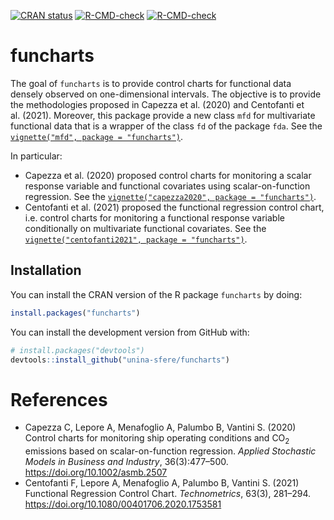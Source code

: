 
<!-- README.md is generated from README.Rmd. Please edit that file -->
<!-- badges: start -->

[![CRAN
status](https://www.r-pkg.org/badges/version/funcharts)](https://CRAN.R-project.org/package=funcharts)
[![R-CMD-check](https://github.com/unina-sfere/funcharts/workflows/R-CMD-check/badge.svg)](https://github.com/unina-sfere/funcharts/actions)
[![R-CMD-check](https://github.com/unina-sfere/funcharts/actions/workflows/R-CMD-check.yaml/badge.svg)](https://github.com/unina-sfere/funcharts/actions/workflows/R-CMD-check.yaml)
<!-- badges: end -->

# funcharts

The goal of `funcharts` is to provide control charts for functional data
densely observed on one-dimensional intervals. The objective is to
provide the methodologies proposed in Capezza et al. (2020) and
Centofanti et al. (2021). Moreover, this package provide a new class
`mfd` for multivariate functional data that is a wrapper of the class
`fd` of the package `fda`. See the
[`vignette("mfd", package = "funcharts")`](https://unina-sfere.github.io/funcharts/articles/mfd.html).

In particular:

-   Capezza et al. (2020) proposed control charts for monitoring a
    scalar response variable and functional covariates using
    scalar-on-function regression. See the
    [`vignette("capezza2020", package = "funcharts")`](https://unina-sfere.github.io/funcharts/articles/capezza2020.html).
-   Centofanti et al. (2021) proposed the functional regression control
    chart, i.e. control charts for monitoring a functional response
    variable conditionally on multivariate functional covariates. See
    the
    [`vignette("centofanti2021", package = "funcharts")`](https://unina-sfere.github.io/funcharts/articles/centofanti2021.html).

## Installation

You can install the CRAN version of the R package `funcharts` by doing:

``` r
install.packages("funcharts")
```

You can install the development version from GitHub with:

``` r
# install.packages("devtools")
devtools::install_github("unina-sfere/funcharts")
```

# References

-   Capezza C, Lepore A, Menafoglio A, Palumbo B, Vantini S. (2020)
    Control charts for monitoring ship operating conditions and
    CO<sub>2</sub> emissions based on scalar-on-function regression.
    *Applied Stochastic Models in Business and Industry*, 36(3):477–500.
    <https://doi.org/10.1002/asmb.2507>
-   Centofanti F, Lepore A, Menafoglio A, Palumbo B, Vantini S. (2021)
    Functional Regression Control Chart. *Technometrics*, 63(3),
    281–294. <https://doi.org/10.1080/00401706.2020.1753581>
